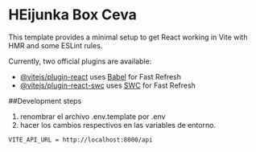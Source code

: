 # HEijunka Box Ceva

This template provides a minimal setup to get React working in Vite with HMR and some ESLint rules.

Currently, two official plugins are available:

- [@vitejs/plugin-react](https://github.com/vitejs/vite-plugin-react/blob/main/packages/plugin-react/README.md) uses [Babel](https://babeljs.io/) for Fast Refresh
- [@vitejs/plugin-react-swc](https://github.com/vitejs/vite-plugin-react-swc) uses [SWC](https://swc.rs/) for Fast Refresh

##Development steps

1. renombrar el archivo .env.template por .env
2. hacer los cambios respectivos en las variables de entorno.

```
VITE_API_URL = http://localhost:8000/api

```